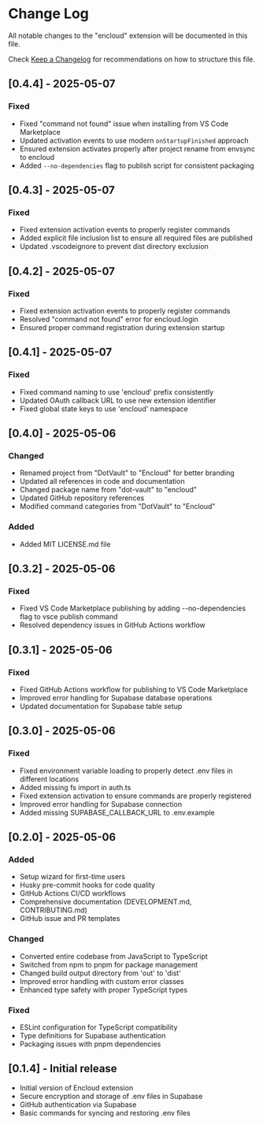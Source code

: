 # Change Log

All notable changes to the "encloud" extension will be documented in this file.

Check [Keep a Changelog](http://keepachangelog.com/) for recommendations on how to structure this file.

## [0.4.4] - 2025-05-07

### Fixed

- Fixed "command not found" issue when installing from VS Code Marketplace
- Updated activation events to use modern `onStartupFinished` approach
- Ensured extension activates properly after project rename from envsync to encloud
- Added `--no-dependencies` flag to publish script for consistent packaging

## [0.4.3] - 2025-05-07

### Fixed

- Fixed extension activation events to properly register commands
- Added explicit file inclusion list to ensure all required files are published
- Updated .vscodeignore to prevent dist directory exclusion

## [0.4.2] - 2025-05-07

### Fixed

- Fixed extension activation events to properly register commands
- Resolved "command not found" error for encloud.login
- Ensured proper command registration during extension startup

## [0.4.1] - 2025-05-07

### Fixed

- Fixed command naming to use 'encloud' prefix consistently
- Updated OAuth callback URL to use new extension identifier
- Fixed global state keys to use 'encloud' namespace

## [0.4.0] - 2025-05-06

### Changed

- Renamed project from "DotVault" to "Encloud" for better branding
- Updated all references in code and documentation
- Changed package name from "dot-vault" to "encloud"
- Updated GitHub repository references
- Modified command categories from "DotVault" to "Encloud"

### Added

- Added MIT LICENSE.md file

## [0.3.2] - 2025-05-06

### Fixed

- Fixed VS Code Marketplace publishing by adding --no-dependencies flag to vsce publish command
- Resolved dependency issues in GitHub Actions workflow

## [0.3.1] - 2025-05-06

### Fixed

- Fixed GitHub Actions workflow for publishing to VS Code Marketplace
- Improved error handling for Supabase database operations
- Updated documentation for Supabase table setup

## [0.3.0] - 2025-05-06

### Fixed

- Fixed environment variable loading to properly detect .env files in different locations
- Added missing fs import in auth.ts
- Fixed extension activation to ensure commands are properly registered
- Improved error handling for Supabase connection
- Added missing SUPABASE_CALLBACK_URL to .env.example

## [0.2.0] - 2025-05-06

### Added

- Setup wizard for first-time users
- Husky pre-commit hooks for code quality
- GitHub Actions CI/CD workflows
- Comprehensive documentation (DEVELOPMENT.md, CONTRIBUTING.md)
- GitHub issue and PR templates

### Changed

- Converted entire codebase from JavaScript to TypeScript
- Switched from npm to pnpm for package management
- Changed build output directory from 'out' to 'dist'
- Improved error handling with custom error classes
- Enhanced type safety with proper TypeScript types

### Fixed

- ESLint configuration for TypeScript compatibility
- Type definitions for Supabase authentication
- Packaging issues with pnpm dependencies

## [0.1.4] - Initial release

- Initial version of Encloud extension
- Secure encryption and storage of .env files in Supabase
- GitHub authentication via Supabase
- Basic commands for syncing and restoring .env files
